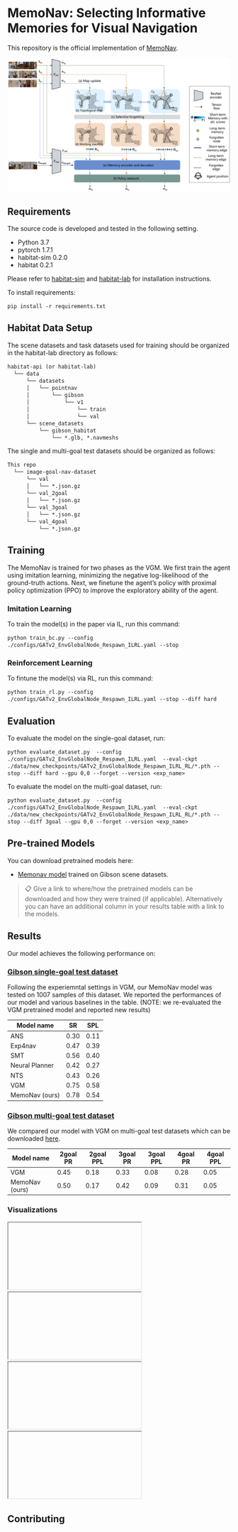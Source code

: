 # MemoNav: Selecting Informative Memories for Visual Navigation

This repository is the official implementation of [MemoNav](https://arxiv.org/abs/2030.12345). 


![Model overview](./assets/Main_Model.png)

## Requirements
The source code is developed and tested in the following setting. 
- Python 3.7
- pytorch 1.7.1
- habitat-sim 0.2.0
- habitat 0.2.1

Please refer to [habitat-sim](https://github.com/facebookresearch/habitat-sim.git) and [habitat-lab](https://github.com/facebookresearch/habitat-lab.git) for installation instructions.

To install requirements:

```setup
pip install -r requirements.txt
```

## Habitat Data Setup
The scene datasets and task datasets used for training should be organized in the habitat-lab directory as follows:
```
habitat-api (or habitat-lab)
  └── data
      └── datasets
      │   └── pointnav
      │       └── gibson
      │           └── v1
      │               └── train
      │               └── val
      └── scene_datasets
          └── gibson_habitat
              └── *.glb, *.navmeshs  
```

The single and multi-goal test datasets should be organized as follows:
```
This repo
  └── image-goal-nav-dataset
      └── val
      │   └── *.json.gz
      └── val_2goal
      │   └── *.json.gz
      └── val_3goal
      │   └── *.json.gz
      └── val_4goal
          └── *.json.gz
```

## Training
The MemoNav is trained for two phases as the VGM. We first train the agent using imitation learning, minimizing the negative log-likelihood of the ground-truth actions. Next, we finetune the agent’s policy with proximal policy optimization (PPO) to improve the exploratory ability of the agent.

### Imitation Learning
To train the model(s) in the paper via IL, run this command:

```train
python train_bc.py --config  ./configs/GATv2_EnvGlobalNode_Respawn_ILRL.yaml --stop
```

### Reinforcement Learning
To fintune the model(s) via RL, run this command:

```train
python train_rl.py --config  ./configs/GATv2_EnvGlobalNode_Respawn_ILRL.yaml --stop --diff hard
```

## Evaluation

To evaluate the model on the single-goal dataset, run:

```eval
python evaluate_dataset.py  --config ./configs/GATv2_EnvGlobalNode_Respawn_ILRL.yaml  --eval-ckpt ./data/new_checkpoints/GATv2_EnvGlobalNode_Respawn_ILRL_RL/*.pth --stop --diff hard --gpu 0,0 --forget --version <exp_name>

```

To evaluate the model on the multi-goal dataset, run:

```eval
python evaluate_dataset.py  --config ./configs/GATv2_EnvGlobalNode_Respawn_ILRL.yaml  --eval-ckpt ./data/new_checkpoints/GATv2_EnvGlobalNode_Respawn_ILRL_RL/*.pth --stop --diff 3goal --gpu 0,0 --forget --version <exp_name>

```


## Pre-trained Models

You can download pretrained models here:

- [Memonav model](https://zjueducn-my.sharepoint.com/:u:/g/personal/hongxin_li_zju_edu_cn/EVHGjFj4db9GiblAcCrTh1kBF78FpMW2-X7HUHrGsmXOZg?e=DSPnb5) trained on Gibson scene datasets. 

>📋  Give a link to where/how the pretrained models can be downloaded and how they were trained (if applicable).  Alternatively you can have an additional column in your results table with a link to the models.
## Results

Our model achieves the following performance on:

### [Gibson single-goal test dataset](https://github.com/facebookresearch/image-goal-nav-dataset)
Following the experiemntal settings in VGM, our MemoNav model was tested on 1007 samples of this dataset. We reported the performances of our model and various baselines in the table. (NOTE: we re-evaluated the VGM pretrained model and reported new results)

| Model name         | SR  | SPL |
| ------------------ |---------------- | -------------- |
| ANS   |     0.30         |      0.11       |
| Exp4nav   |     0.47         |      0.39       |
| SMT   |     0.56         |      0.40       |
| Neural Planner   |     0.42         |      0.27       |
| NTS   |     0.43         |      0.26       |
| VGM   |     0.75         |      0.58       |
| MemoNav (ours)   |     0.78         |      0.54       |

### [Gibson multi-goal test dataset](https://github.com/facebookresearch/image-goal-nav-dataset)
We compared our model with VGM on multi-goal test datasets which can be downloaded [here](https://zjueducn-my.sharepoint.com/:u:/g/personal/hongxin_li_zju_edu_cn/EWij85gdfT5GswDxZt5X14QBkXVEd9B-cFhr3kS0vbZ5SQ?e=Lz7zLo).

| Model name         | 2goal PR  | 2goal PPL | 3goal PR  | 3goal PPL | 4goal PR  | 4goal PPL |
| ------------------ |---------------- | -------------- |---------------- | -------------- |---------------- | -------------- |
| VGM   |     0.45        |      0.18       | 0.33 | 0.08 | 0.28 | 0.05 |
| MemoNav (ours)   |     0.50         |      0.17       | 0.42 | 0.09 | 0.31 | 0.05 |

### Visualizations
<iframe> height=320 width=576 src="./assets/0096_Denmark_success=1.0_spl=0.2_step=218.0.mp4"</iframe>
<iframe> height=192 width=288 src="./assets/waypoint_map_0096_Denmark_success=1.0_spl=0.2.mp4"</iframe>
<iframe> height=320 width=576 src="./assets/0579_Scioto_success=1.0_spl=0.5_step=137.0.mp4"</iframe>
<iframe> height=368 width=432 src="waypoint_map_0579_Scioto_success=1.0_spl=0.5.mp4"</iframe>

## Contributing

<!-- >📋  Pick a licence and describe how to contribute to your code repository. >📋  A template README.md for code accompanying a Machine Learning paper -->
